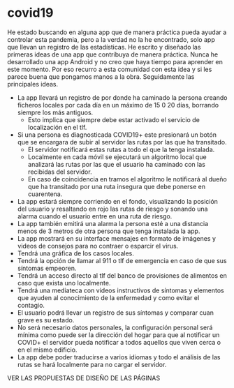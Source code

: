 # covid19
<p>He estado buscando en alguna app que de manera pr&aacute;ctica pueda ayudar a controlar esta pandemia, pero a la verdad no la he encontrado, solo app que llevan un registro de las estad&iacute;sticas. He escrito y dise&ntilde;ado las primeras ideas de una app que contribuya de manera pr&aacute;ctica. Nunca he desarrollado una app Android y no creo que haya tiempo para aprender en este momento. Por eso recurro a esta comunidad con esta idea y si les parece buena que pongamos manos a la obra. Seguidamente las principales ideas.</p>
<ul>
<li>La app llevar&aacute; un registro de por donde ha caminado la persona creando ficheros locales por cada d&iacute;a en un m&aacute;ximo de 15 0 20 d&iacute;as, borrando siempre los m&aacute;s antiguos.
<ul>
<li>Esto implica que siempre debe estar activado el servicio de localizaci&oacute;n en el tlf.</li>
</ul>
</li>
<li>Si una persona es diagnosticada COVID19+ este presionar&aacute; un bot&oacute;n que se encargara de subir al servidor las rutas por las que ha transitado.
<ul>
<li>El servidor notificar&aacute; estas rutas a todo el que la tenga instalada.</li>
<li>Localmente en cada m&oacute;vil se ejecutar&aacute; un algoritmo local que analizar&aacute; las rutas por las que el usuario ha caminado con las recibidas del servidor.</li>
<li>En caso de coincidencia en tramos el algoritmo le notificar&aacute; al due&ntilde;o que ha transitado por una ruta insegura que debe ponerse en cuarentena.</li>
</ul>
</li>
<li>La app estar&aacute; siempre corriendo en el fondo, visualizando la posici&oacute;n del usuario y resaltando en rojo las rutas de riesgo y sonando una alarma cuando el usuario entre en una ruta de riesgo.</li>
<li>La app tambi&eacute;n emitir&aacute; una alarma la persona est&eacute; a una distancia menos de 3 metros de otra persona que tenga instalada la app.</li>
<li>La app mostrar&aacute; en su interface mensajes en formato de im&aacute;genes y videos de consejos para no contraer o esparcir el virus.</li>
<li>Tendr&aacute; una gr&aacute;fica de los casos locales.</li>
<li>Tendr&aacute; la opci&oacute;n de llamar al 911 o tlf de emergencia en caso de que sus s&iacute;ntomas empeoren.</li>
<li>Tendr&aacute; un acceso directo al tlf del banco de provisiones de alimentos en caso que exista uno localmente.</li>
<li>Tendr&aacute; una mediateca con videos instructivos de s&iacute;ntomas y elementos que ayuden al conocimiento de la enfermedad y como evitar el contagio.</li>
<li>El usuario podr&aacute; llevar un registro de sus s&iacute;ntomas y comparar cuan grave es su estado.</li>
<li>No ser&aacute; necesario datos personales, la configuraci&oacute;n personal ser&aacute; m&iacute;nima como puede ser la direcci&oacute;n del hogar para que al notificar un COVID+ el servidor pueda notificar a todos aquellos que viven cerca o en el mismo edificio.</li>
<li>La app debe poder traducirse a varios idiomas y todo el an&aacute;lisis de las rutas se har&aacute; localmente para no cargar el servidor.</li>
</ul>
<p>VER LAS PROPUESTAS DE DISE&Ntilde;O DE LAS P&Aacute;GINAS</p>
